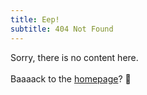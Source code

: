 ```yaml
---
title: Eep! 
subtitle: 404 Not Found
---
```

Sorry, there is no content here.<br>
<br>
Baaaack to the [homepage](/)? 🐑
